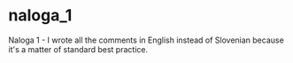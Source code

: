 # naloga_1
Naloga 1 - I wrote all the comments in English instead of Slovenian because it's a matter of standard best practice.
